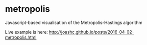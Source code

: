 # metropolis
Javascript-based visualisation of the Metropolis-Hastings algorithm

Live example is here: http://joashc.github.io/posts/2016-04-02-metropolis.html
